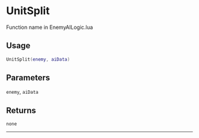# UnitSplit
Function name in EnemyAILogic.lua
## Usage
```lua
UnitSplit(enemy, aiData)
```
## Parameters
`enemy`, `aiData`
## Returns
`none`

---
